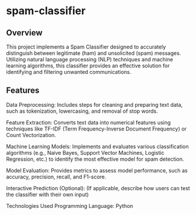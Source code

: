 # spam-classifier

## Overview
This project implements a Spam Classifier designed to accurately distinguish between legitimate (ham) and unsolicited (spam) messages. Utilizing natural language processing (NLP) techniques and machine learning algorithms, this classifier provides an effective solution for identifying and filtering unwanted communications.

## Features
Data Preprocessing: Includes steps for cleaning and preparing text data, such as tokenization, lowercasing, and removal of stop words.

Feature Extraction: Converts text data into numerical features using techniques like TF-IDF (Term Frequency-Inverse Document Frequency) or Count Vectorization.

Machine Learning Models: Implements and evaluates various classification algorithms (e.g., Naive Bayes, Support Vector Machines, Logistic Regression, etc.) to identify the most effective model for spam detection.

Model Evaluation: Provides metrics to assess model performance, such as accuracy, precision, recall, and F1-score.

Interactive Prediction (Optional): (If applicable, describe how users can test the classifier with their own input)

Technologies Used
Programming Language: Python
